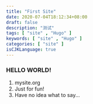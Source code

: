 ```yaml
---
title: "First Site"
date: 2020-07-04T18:12:34+08:00
draft: false
description: "测试"
tags: [ "site" , "Hugo" ]
keywords: [ "site" , "Hugo" ]
categories: [ "site" ]
isCJKLanguage: true
---
```


### HELLO WORLD!
1. mysite.org
2. Just for fun!
3. Have no idea what to say...
